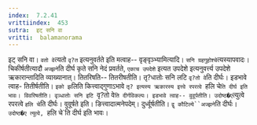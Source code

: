 ```yaml
---
index:  7.2.41
vrittiindex:  453
sutra:  इट् सनि वा
vritti:  balamanorama 
---
```


इट् सनि वा। `वतो वे`त्यतो `वृ?त` इत्यनुवर्तते इति मत्वाह-- वृङ्वृञ्भ्यामित्यादि। `सनि ग्रहगुहोश्चे`त्यस्यापवादः। चिकीर्षतीत्यादौ `अज्झने`ति दीर्घ कृते सनि नेदं प्रवर्तते, `एकाच उपदेशे` इत्यत उपदेशे इत्यनुवर्त्त्य उपदेशे ऋकारान्तादिति व्याख्यानात्। तितरिषति-- तितरीषतीति। तृ?धातोः सनि लटि `वृ?तो वे`ति दीर्घः। इडभावे त्वाह- तितीर्षतीति। `इको झ`लिति कित्त्वाद्गुणाऽभावे `तृ? इत्यस्य ऋकारस्य इत्त्वे रपरत्वे `हलि चे`ति दीर्घ इति भावः। विवरिषतीति। वृञ्धातोः सनि इटि `वृ?तो वे`ति दीर्गविकल्पः। इडभावे त्वाह-- वुवूर्पतीति। उदोष्ठ�ए`त्युत्वे रपरत्वे `हलि चे`ति दीर्घः। वुवूर्षते इति। ङित्त्वादात्मनेपदेम्। दुर्ध्वूर्षतीति। `द्वृ कौटिल्ये``अज्झने`ति दीर्घः। `उदोष्ठ�ए त्युत्वे, `हलि चे`ति दीर्घ इति भावः। 

